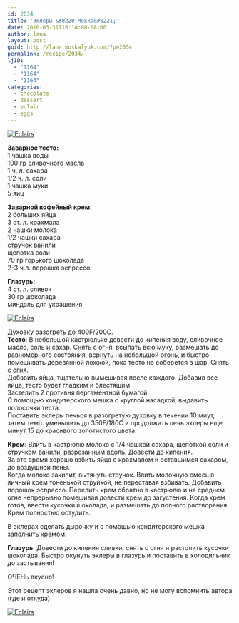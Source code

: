 ```yaml
---
id: 2034
title: 'Эклеры &#8220;Мокка&#8221;'
date: 2010-03-31T16:14:08-08:00
author: lana
layout: post
guid: http://lana.moskalyuk.com/?p=2034
permalink: /recipe/2034/
ljID:
  - "1164"
  - "1164"
  - "1164"
categories:
  - chocolate
  - dessert
  - eclair
  - eggs
---
```

<a class="flickr-image alignnone" title="Eclairs" href="http://www.flickr.com/photos/67405678@N00/4480340944/" target="_blank"><img src="http://farm5.static.flickr.com/4061/4480340944_6acf57a2a5.jpg" alt="Eclairs" /></a>

**Заварное тесто:**  
1 чашка воды  
100 гр сливочного масла  
1 ч. л. сахара  
1/2 ч. л. соли  
1 чашка муки  
5 яиц

**Заварной кофейный крем:**  
2 больших яйца  
3 ст. л. крахмала  
2 чашки молока  
1/2 чашки сахара  
стручок ванили  
щепотка соли  
70 гр горького шоколада  
2-3 ч.л. порошка эспрессо

**Глазурь:**  
4 ст. л. сливок  
30 гр шоколада  
миндаль для украшения

<a class="flickr-image alignnone" title="Eclairs" href="http://www.flickr.com/photos/67405678@N00/4479691225/" target="_blank"><img src="http://farm5.static.flickr.com/4003/4479691225_d252c01556.jpg" alt="Eclairs" /></a>

Духовку разогреть до 400F/200С.  
**Тесто**: В небольшой кастрюльке довести до кипения воду, сливочное масло, соль и сахар. Снять с огня, всыпать всю муку, размешать до равномерного состояния, вернуть на небольшой огонь, и быстро помешивать деревянной ложкой, пока тесто не соберется в шар. Снять с огня.  
Добавить яйца, тщательно вымешивая после каждого. Добавив все яйца, тесто будет гладким и блестящим.  
Застелить 2 противня пергаментной бумагой.  
С помощью кондитерского мешка с круглой насадкой, выдавить полосочки теста.  
Поставить эклеры печься в разогретую духовку в течении 10 миут, затем темп. уменьшить до 350F/180С и продолжать печь эклеры еще минут 15 до красивого золотистого цвета.

**Крем**: Влить в кастрюлю молоко с 1/4 чашкой сахара, щепоткой соли и стручком ванили, разрезанным вдоль. Довести до кипения.  
За это время хорошо взбить яйца с крахмалом и оставшимся сахаром, до воздушной пены.  
Когда молоко закипит, вытянуть стручок. Влить молочную смесь в яичный крем тоненькой струйкой, не переставая взбивать. Добавить порошок эспрессо. Перелить крем обратно в кастрюлю и на среднем огне непрерывно помешивая довести крем до загустения. Когда крем готов, ввести кусочки шоколада, и размешать до полного растворения. Крем полностью остудить.

В эклерах сделать дырочку и с помощью кондитерского мешка заполнить кремом.

**Глазурь**: Довести до кипения сливки, снять с огня и растопить кусочки шоколада. Быстро окунуть эклеры в глазурь и поставить в холодильник до застывания!

ОЧЕНЬ вкусно!

Этот рецепт эклеров я нашла очень давно, но не могу вспомнить автора (где и откуда).

<a class="flickr-image alignnone" title="Eclairs" href="http://www.flickr.com/photos/67405678@N00/4480339422/" target="_blank"><img src="http://farm5.static.flickr.com/4006/4480339422_8967a9f988.jpg" alt="Eclairs" /></a>